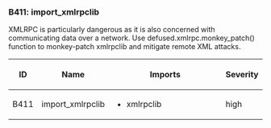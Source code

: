 <div id="b411-import-xmlrpclib" class="section" markdown="1">

### B411: import\_xmlrpclib

XMLRPC is particularly dangerous as it is also concerned with
communicating data over a network. Use defused.xmlrpc.monkey\_patch()
function to monkey-patch xmlrpclib and mitigate remote XML attacks.

<table>
<colgroup>
<col style="width: 8%" />
<col style="width: 28%" />
<col style="width: 49%" />
<col style="width: 15%" />
</colgroup>
<thead>
<tr class="header">
<th><p>ID</p></th>
<th><p>Name</p></th>
<th><p>Imports</p></th>
<th><p>Severity</p></th>
</tr>
</thead>
<tbody>
<tr class="odd">
<td><p>B411</p></td>
<td><p>import_xmlrpclib</p></td>
<td><ul>
<li><p>xmlrpclib</p></li>
</ul></td>
<td><p>high</p></td>
</tr>
</tbody>
</table>

</div>
